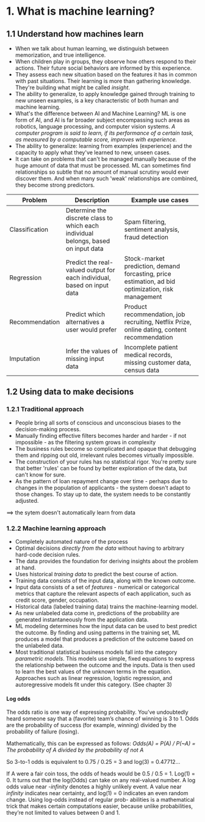 # 1. What is machine learning?

## 1.1 Understand how machines learn
- When we talk about human learning, we distinguish between memorization, and true intelligence.
- When children play in groups, they observe how others respond to their actions. Their future social behaviors are informed by this experience.
- They assess each new situation based on the features it has in common with past situations. Their learning is more than gathering knowledge. They're building what might be called *insight*.
- The ability to generalize, to apply knowledge gained through training to new unseen examples, is a key characteristic of both human and machine learning.
- What's the difference between AI and Machine Learning? ML is one form of AI, and AI is far broader subject encompassing such areas as robotics, language processing, and computer vision systems. *A computer program is said to learn, if its performance of a certain task, as measured by a computable score, improves with experience.*
- The ability to generalize: learning from examples (experience) and the capacity to apply what they've learned to new, unseen cases.
- It can take on problems that can't be managed manually because of the huge amount of data that must be processed. ML can sometimes find relationships so subtle that no amount of manual scrutiny would ever discover them. And when many such 'weak' relationships are combined, they become strong predictors.

Problem | Description | Example use cases
--- | --- | ---
Classification | Determine the discrete class to which each individual belongs, based on input data | Spam filtering, sentiment analysis, fraud detection
Regression | Predict the real-valued output for each individual, based on input data | Stock-market prediction, demand forcasting, price estimation, ad bid optimization, risk management
Recommendation | Predict which alternatives a user would prefer | Product recommendation, job recruiting, Netflix Prize, online dating, content recommendation
Imputation | Infer the values of missing input data | Incomplete patient medical records, missing customer data, census data

## 1.2 Using data to make decisions
### 1.2.1 Traditional approach
- People bring all sorts of conscious and unconscious biases to the decision-making process.
- Manually finding effective filters becomes harder and harder - if not impossible - as the filtering system grows in complexity
- The business rules become so complicated and opaque that debugging them and ripping out old, irrelevant rules becomes virtually impossible.
- The construction of your rules has no statistical rigor. You're pretty sure that better 'rules' can be found by better exploration of the data, but can't know for sure.
- As the pattern of loan repayment change over time - perhaps due to changes in the population of applicants - the system doesn't adapt to those changes. To stay up to date, the system needs to be constantly  adjusted.

==> the sytem doesn't automatically learn from data

### 1.2.2 Machine learning approach
- Completely automated nature of the process
- Optimal decisions *directly from the data* without having to arbitrary hard-code decision rules.
- The data provides the foundation for deriving insights about the problem at hand.
- Uses historical *training data* to predict the best course of action.
- Training data consists of the input data, along with the known outcome.
- Input data consists of a set of *features* - numerical or categorical metrics that capture the relevant aspects of each application, such as credit score, gender, occupation.
- Historical data (labeled training data) trains the machine-learning model.
- As new unlabeled data come in, predictions of the probability are generated instantaneously from the application data.
- ML modeling determines how the input data can be used to best predict the outcome. By finding and using patterns in the training set, ML produces a model that produces a prediction of the outcome based on the unlabeled data.
- Most traditional statistical business models fall into the category *parametric models*. This models use simple, fixed equations to express the relationship between the outcome and the inputs. Data is then used to learn the best values of the unknown terms in the equation. Approaches such as linear regression, logistic regression, and autoregressive models fit under this category. (See chapter 3)

#### Log odds
The odds ratio is one way of expressing probability. You’ve undoubtedly heard someone say that a (favorite) team’s chance of winning is 3 to 1. Odds are the probability of success (for example, winning) divided by the probability of failure (losing).

Mathematically, this can be expressed as follows:
*Odds(A) = P(A) / P(~A) = The probability of A divided by the probability of not A*

So 3-to-1 odds is equivalent to 0.75 / 0.25 = 3 and log(3) = 0.47712...

If A were a fair coin toss, the odds of heads would be 0.5 / 0.5 = 1. Log(1) = 0. It turns out that the log(Odds) can take on any real-valued number. A log odds value near *-infinity* denotes a highly unlikely event. A value near *infinity* indicates near certainty, and log(1) = 0 indicates an even random change. Using log-odds instead of regular prob- abilities is a mathematical trick that makes certain computations easier, because unlike probabilities, they’re not limited to values between 0 and 1.

